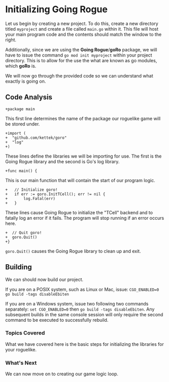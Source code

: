 # Initializing Going Rogue
Let us begin by creating a new project. To do this, create a new directory titled `myproject` and create a file called `main.go` within it. This file will host your main program code and the contents should match the window to the right.

Additionally, since we are using the **Going Rogue**/**goRo** package, we will have to issue the command `go mod init myproject` within your project directory. This is to allow for the use the what are known as go modules, which **goRo** is.

We will now go through the provided code so we can understand what exactly is going on.

## Code Analysis

```
+package main
```

This first line determines the name of the package our roguelike game will be stored under.

```
+import (
+  "github.com/kettek/goro"
+  "log"
+)
```

These lines define the libraries we will be importing for use. The first is the Going Rogue library and the second is Go's log library.

```
+func main() {
```

This is our main function that will contain the start of our program logic.

```
+	// Initialize goro!
+	if err := goro.InitTCell(); err != nil {
+		log.Fatal(err)
+	}
```

These lines cause Going Rogue to initialize the "TCell" backend and to fatally log an error if it fails. The program will stop running if an error occurs here. 

```
+  // Quit goro!
+  goro.Quit()
+}
```
`goro.Quit()` causes the Going Rogue library to clean up and exit.

## Building
We can should now build our project.

If you are on a POSIX system, such as Linux or Mac, issue: `CGO_ENABLED=0 go build -tags disableEbiten`

If you are on a Windows system, issue two following two commands separately: `set CGO_ENABLED=0` then `go build -tags disableEbiten`. Any subsequent builds in the same console session will only require the second command to be executed to successfully rebuild.

### Topics Covered
What we have covered here is the basic steps for initializing the libraries for your roguelike.

### What's Next
We can now move on to creating our game logic loop.
